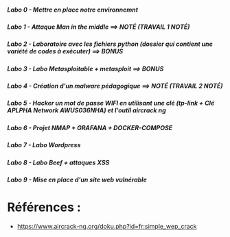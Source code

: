 ##### Labo 0 - Mettre en place notre environnemnt 
##### Labo 1 - Attaque Man in the middle ==> NOTÉ  (TRAVAIL 1 NOTÉ)
##### Labo 2 - Laboratoire avec les fichiers python (dossier qui contient une variété de codes à exécuter) ==> BONUS
##### Labo 3 - Labo Metasploitable + metasploit ==> BONUS
##### Labo 4 - Création d'un malware pédagogique ==> NOTÉ (TRAVAIL 2 NOTÉ)
##### Labo 5 - Hacker un mot de passe WIFI en utilisant une clé (tp-link + Clé APLPHA Network AWUS036NHA) et l'outil aircrack ng 
##### Labo 6 - Projet NMAP + GRAFANA +  DOCKER-COMPOSE
##### Labo 7 - Labo Wordpress
##### Labo 8 - Labo Beef + attaques XSS
##### Labo 9 - Mise en place d'un site web vulnérable 


# Références : 
- https://www.aircrack-ng.org/doku.php?id=fr:simple_wep_crack

